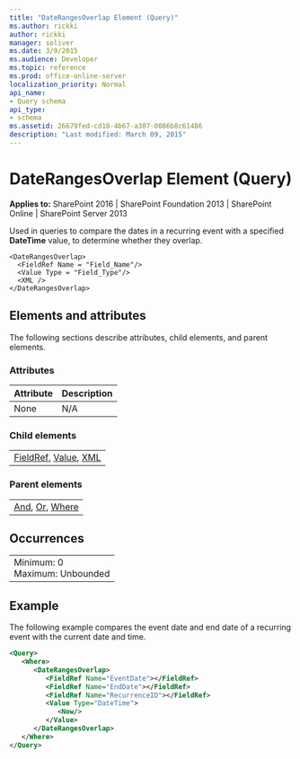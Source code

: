 ```yaml
---
title: "DateRangesOverlap Element (Query)"
ms.author: rickki
author: rickki
manager: soliver
ms.date: 3/9/2015
ms.audience: Developer
ms.topic: reference
ms.prod: office-online-server
localization_priority: Normal
api_name:
- Query schema
api_type:
- schema
ms.assetid: 26679fed-cd18-4b67-a307-0086b8c61486
description: "Last modified: March 09, 2015"
---
```


# DateRangesOverlap Element (Query)

 
  
 **Applies to:** SharePoint 2016 | SharePoint Foundation 2013 | SharePoint Online | SharePoint Server 2013
  
Used in queries to compare the dates in a recurring event with a specified **DateTime** value, to determine whether they overlap. 
  
```
<DateRangesOverlap>
  <FieldRef Name = "Field_Name"/>
  <Value Type = "Field_Type"/>
  <XML />
</DateRangesOverlap>
```

## Elements and attributes

The following sections describe attributes, child elements, and parent elements.

### Attributes

|**Attribute**|**Description**|
|:-----|:-----|
|None  <br/> |N/A  <br/> |
   
### Child elements

||
|:-----|
|[FieldRef](fieldref-element-query.md), [Value](value-element-query.md), [XML](xml-element.md)|
   
### Parent elements

||
|:-----|
|[And](and-element-query.md), [Or](or-element-query.md), [Where](where-element-query.md)|
   
## Occurrences

||
|:-----|
|Minimum: 0  <br/> Maximum: Unbounded  <br/> |
   
## Example

The following example compares the event date and end date of a recurring event with the current date and time.
  
```XML
<Query>
   <Where>
      <DateRangesOverlap>
         <FieldRef Name="EventDate"></FieldRef>
         <FieldRef Name="EndDate"></FieldRef>
         <FieldRef Name="RecurrenceID"></FieldRef>
         <Value Type="DateTime">
            <Now/>
         </Value>
      </DateRangesOverlap>
   </Where>
</Query>
```


